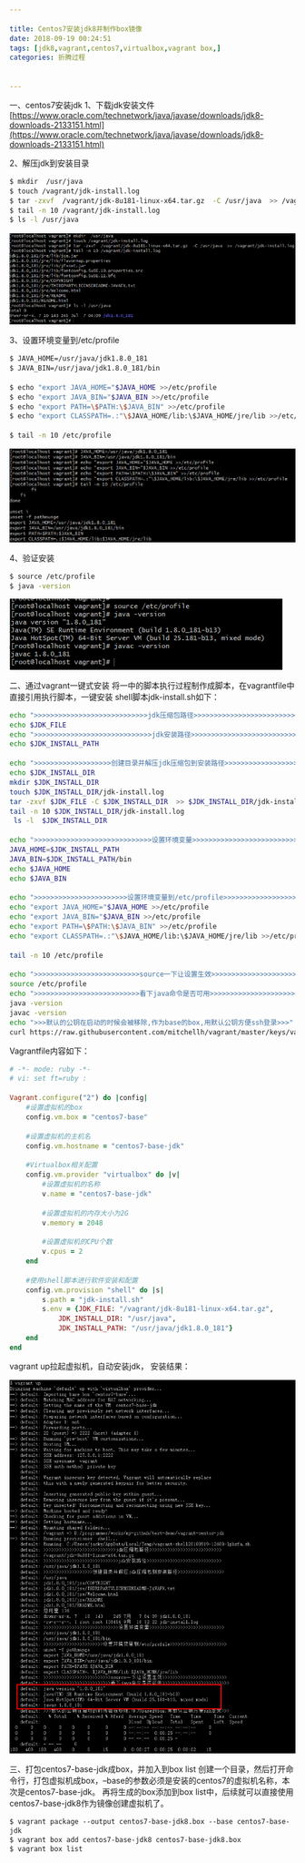 ```yaml
---

title: Centos7安装jdk8并制作box镜像
date: 2018-09-19 00:24:51
tags: [jdk8,vagrant,centos7,virtualbox,vagrant box,]
categories: 折腾过程


---
```



一、centos7安装jdk
1、下载jdk安装文件
[https://www.oracle.com/technetwork/java/javase/downloads/jdk8-downloads-2133151.html](https://www.oracle.com/technetwork/java/javase/downloads/jdk8-downloads-2133151.html)

2、解压jdk到安装目录
``` bash 
$ mkdir  /usr/java
$ touch /vagrant/jdk-install.log 
$ tar -zxvf  /vagrant/jdk-8u181-linux-x64.tar.gz  -C /usr/java  >> /vagrant/jdk-install.log 
$ tail -n 10 /vagrant/jdk-install.log 
$ ls -l /usr/java
```
![tar-jdk][1]

3、设置环境变量到/etc/profile 
``` bash 
$ JAVA_HOME=/usr/java/jdk1.8.0_181
$ JAVA_BIN=/usr/java/jdk1.8.0_181/bin

$ echo "export JAVA_HOME="$JAVA_HOME >>/etc/profile
$ echo "export JAVA_BIN="$JAVA_BIN >>/etc/profile
$ echo "export PATH=\$PATH:\$JAVA_BIN" >>/etc/profile
$ echo "export CLASSPATH=.:"\$JAVA_HOME/lib:\$JAVA_HOME/jre/lib >>/etc/profile

$ tail -n 10 /etc/profile
```

![set-etc-profile][2]

4、验证安装
``` bash 
$ source /etc/profile
$ java -version
```

![java-version][3]




二、通过vagrant一键式安装
将一中的脚本执行过程制作成脚本，在vagrantfile中直接引用执行脚本，一键安装
shell脚本jdk-install.sh如下： 
``` bash 
echo ">>>>>>>>>>>>>>>>>>>>>>>>>>>>jdk压缩包路径>>>>>>>>>>>>>>>>>>>>>>>>>>>>"
echo $JDK_FILE
echo ">>>>>>>>>>>>>>>>>>>>>>>>>>>>>jdk安装路径>>>>>>>>>>>>>>>>>>>>>>>>>>>>>"
echo $JDK_INSTALL_PATH

echo ">>>>>>>>>>>>>>>>>>>创建目录并解压jdk压缩包到安装路径>>>>>>>>>>>>>>>>>>"
echo $JDK_INSTALL_DIR
mkdir $JDK_INSTALL_DIR
touch $JDK_INSTALL_DIR/jdk-install.log 
tar -zxvf $JDK_FILE -C $JDK_INSTALL_DIR  >> $JDK_INSTALL_DIR/jdk-install.log 
tail -n 10 $JDK_INSTALL_DIR/jdk-install.log 
 ls -l  $JDK_INSTALL_DIR

echo ">>>>>>>>>>>>>>>>>>>>>>>>>>>>>设置环境变量>>>>>>>>>>>>>>>>>>>>>>>>>>>>>"
JAVA_HOME=$JDK_INSTALL_PATH
JAVA_BIN=$JDK_INSTALL_PATH/bin
echo $JAVA_HOME
echo $JAVA_BIN

echo ">>>>>>>>>>>>>>>>>>>>>>>设置环境变量到/etc/profile>>>>>>>>>>>>>>>>>>>>>>"
echo "export JAVA_HOME="$JAVA_HOME >>/etc/profile
echo "export JAVA_BIN="$JAVA_BIN >>/etc/profile
echo "export PATH=\$PATH:\$JAVA_BIN" >>/etc/profile
echo "export CLASSPATH=.:"\$JAVA_HOME/lib:\$JAVA_HOME/jre/lib >>/etc/profile

tail -n 10 /etc/profile

echo ">>>>>>>>>>>>>>>>>>>>>>>>>>source一下让设置生效>>>>>>>>>>>>>>>>>>>>>>>>>"
source /etc/profile
echo ">>>>>>>>>>>>>>>>>>>>>>>>>>看下java命令是否可用>>>>>>>>>>>>>>>>>>>>>>>>>>"
java -version
javac -version 
echo ">>>默认的公钥在启动的时候会被移除,作为base的box,用默认公钥方便ssh登录>>>"
curl https://raw.githubusercontent.com/mitchellh/vagrant/master/keys/vagrant.pub >> /home/vagrant/.ssh/authorized_keys
```

Vagrantfile内容如下：
``` ruby 
# -*- mode: ruby -*-
# vi: set ft=ruby :
	
Vagrant.configure("2") do |config|
	#设置虚拟机的box
	config.vm.box = "centos7-base"
	
	#设置虚拟机的主机名
	config.vm.hostname = "centos7-base-jdk"
	
	#Virtualbox相关配置
	config.vm.provider "virtualbox" do |v|
		#设置虚拟机的名称
		v.name = "centos7-base-jdk"
		
		#设置虚拟机的内存大小为2G
		v.memory = 2048 
		
		#设置虚拟机的CPU个数
		v.cpus = 2 
	end 
	
	#使用shell脚本进行软件安装和配置
	config.vm.provision "shell" do |s| 
		s.path = "jdk-install.sh"
		s.env = {JDK_FILE: "/vagrant/jdk-8u181-linux-x64.tar.gz", 
			JDK_INSTALL_DIR: "/usr/java",
			JDK_INSTALL_PATH: "/usr/java/jdk1.8.0_181"}
	end 	
end
```


vagrant up拉起虚拟机，自动安装jdk， 安装结果： 

![java-version][4]


三、打包centos7-base-jdk成box，并加入到box list
创建一个目录，然后打开命令行，打包虚拟机成box，–base的参数必须是安装的centos7的虚拟机名称，本次是centos7-base-jdk。
再将生成的box添加到box list中，后续就可以直接使用centos7-base-jdk8作为镜像创建虚拟机了。
``` shell 
$ vagrant package --output centos7-base-jdk8.box --base centos7-base-jdk
$ vagrant box add centos7-base-jdk8 centos7-base-jdk8.box
$ vagrant box list
```

  [1]: centos7-install-jdk-build-box/tar-jdk.png
  [2]: centos7-install-jdk-build-box/set-etc-profile.png
  [3]: centos7-install-jdk-build-box/java-version.png
  [4]: centos7-install-jdk-build-box/one-key-install.png



